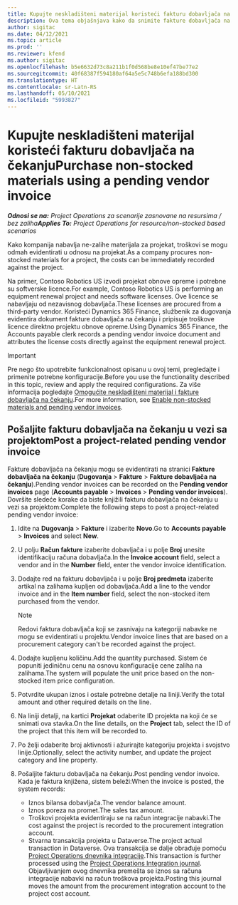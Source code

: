 ```yaml
---
title: Kupujte neskladišteni materijal koristeći fakturu dobavljača na čekanju
description: Ova tema objašnjava kako da snimite fakture dobavljača na čekanju.
author: sigitac
ms.date: 04/12/2021
ms.topic: article
ms.prod: ''
ms.reviewer: kfend
ms.author: sigitac
ms.openlocfilehash: b5e6632d73c8a211b1f0d568be8e10ef47be77e2
ms.sourcegitcommit: 40f68387f594180af64a5e5c748b6efa188bd300
ms.translationtype: HT
ms.contentlocale: sr-Latn-RS
ms.lasthandoff: 05/10/2021
ms.locfileid: "5993827"
---
```

# <a name="purchase-non-stocked-materials-using-a-pending-vendor-invoice"></a><span data-ttu-id="8f023-103">Kupujte neskladišteni materijal koristeći fakturu dobavljača na čekanju</span><span class="sxs-lookup"><span data-stu-id="8f023-103">Purchase non-stocked materials using a pending vendor invoice</span></span>

<span data-ttu-id="8f023-104">_**Odnosi se na:** Project Operations za scenarije zasnovane na resursima / bez zaliha_</span><span class="sxs-lookup"><span data-stu-id="8f023-104">_**Applies To:** Project Operations for resource/non-stocked based scenarios_</span></span>

<span data-ttu-id="8f023-105">Kako kompanija nabavlja ne-zalihe materijala za projekat, troškovi se mogu odmah evidentirati u odnosu na projekat.</span><span class="sxs-lookup"><span data-stu-id="8f023-105">As a company procures non-stocked materials for a project, the costs can be immediately recorded against the project.</span></span> 

<span data-ttu-id="8f023-106">Na primer, Contoso Robotics US izvodi projekat obnove opreme i potrebne su softverske licence.</span><span class="sxs-lookup"><span data-stu-id="8f023-106">For example, Contoso Robotics US is performing an equipment renewal project and needs software licenses.</span></span> <span data-ttu-id="8f023-107">Ove licence se nabavljaju od nezavisnog dobavljača.</span><span class="sxs-lookup"><span data-stu-id="8f023-107">These licenses are procured from a third-party vendor.</span></span>  <span data-ttu-id="8f023-108">Koristeći Dynamics 365 Finance, službenik za dugovanja evidentira dokument fakture dobavljača na čekanju i pripisuje troškove licence direktno projektu obnove opreme.</span><span class="sxs-lookup"><span data-stu-id="8f023-108">Using Dynamics 365 Finance, the Accounts payable clerk records a pending vendor invoice document and attributes the license costs directly against the equipment renewal project.</span></span> 

> [!IMPORTANT]
> <span data-ttu-id="8f023-109">Pre nego što upotrebite funkcionalnost opisanu u ovoj temi, pregledajte i primenite potrebne konfiguracije.</span><span class="sxs-lookup"><span data-stu-id="8f023-109">Before you use the functionality described in this topic, review and apply the required configurations.</span></span> <span data-ttu-id="8f023-110">Za više informacija pogledajte [Omogućite neskladišteni materijal i fakture dobavljača na čekanju](configure-materials-nonstocked.md).</span><span class="sxs-lookup"><span data-stu-id="8f023-110">For more information, see [Enable non-stocked materials and pending vendor invoices](configure-materials-nonstocked.md).</span></span> 

## <a name="post-a-project-related-pending-vendor-invoice"></a><span data-ttu-id="8f023-111">Pošaljite fakturu dobavljača na čekanju u vezi sa projektom</span><span class="sxs-lookup"><span data-stu-id="8f023-111">Post a project-related pending vendor invoice</span></span> 

<span data-ttu-id="8f023-112">Fakture dobavljača na čekanju mogu se evidentirati na stranici **Fakture dobavljača na čekanju** (**Dugovanja** > **Fakture** > **Fakture dobavljača na čekanju**).</span><span class="sxs-lookup"><span data-stu-id="8f023-112">Pending vendor invoices can be recorded on the **Pending vendor invoices** page (**Accounts payable** > **Invoices** > **Pending vendor invoices**).</span></span> <span data-ttu-id="8f023-113">Dovršite sledeće korake da biste knjižili fakturu dobavljača na čekanju u vezi sa projektom:</span><span class="sxs-lookup"><span data-stu-id="8f023-113">Complete the following steps to post a project-related pending vendor invoice:</span></span>

1. <span data-ttu-id="8f023-114">Idite na **Dugovanja** > **Fakture** i izaberite **Novo**.</span><span class="sxs-lookup"><span data-stu-id="8f023-114">Go to **Accounts payable** > **Invoices** and select **New**.</span></span> 
2. <span data-ttu-id="8f023-115">U polju **Račun fakture** izaberite dobavljača i u polje **Broj** unesite identifikaciju računa dobavljača.</span><span class="sxs-lookup"><span data-stu-id="8f023-115">In the **Invoice account** field, select a vendor and in the **Number** field, enter the vendor invoice identification.</span></span>
3. <span data-ttu-id="8f023-116">Dodajte red na fakturu dobavljača i u polje **Broj predmeta** izaberite artikal na zalihama kupljen od dobavljača.</span><span class="sxs-lookup"><span data-stu-id="8f023-116">Add a line to the vendor invoice and in the **Item number** field, select the non-stocked item purchased from the vendor.</span></span> 

    > [!NOTE]
    > <span data-ttu-id="8f023-117">Redovi faktura dobavljača koji se zasnivaju na kategoriji nabavke ne mogu se evidentirati u projektu.</span><span class="sxs-lookup"><span data-stu-id="8f023-117">Vendor invoice lines that are based on a procurement category can't be recorded against the project.</span></span> 
    
5. <span data-ttu-id="8f023-118">Dodajte kupljenu količinu.</span><span class="sxs-lookup"><span data-stu-id="8f023-118">Add the quantity purchased.</span></span> <span data-ttu-id="8f023-119">Sistem će popuniti jediničnu cenu na osnovu konfiguracije cene zaliha na zalihama.</span><span class="sxs-lookup"><span data-stu-id="8f023-119">The system will populate the unit price based on the non-stocked item price configuration.</span></span> 
6. <span data-ttu-id="8f023-120">Potvrdite ukupan iznos i ostale potrebne detalje na liniji.</span><span class="sxs-lookup"><span data-stu-id="8f023-120">Verify the total amount and other required details on the line.</span></span>
7. <span data-ttu-id="8f023-121">Na liniji detalji, na kartici **Projekat** odaberite ID projekta na koji će se snimati ova stavka.</span><span class="sxs-lookup"><span data-stu-id="8f023-121">On the line details, on the **Project** tab, select the ID of the project that this item will be recorded to.</span></span>
8. <span data-ttu-id="8f023-122">Po želji odaberite broj aktivnosti i ažurirajte kategoriju projekta i svojstvo linije.</span><span class="sxs-lookup"><span data-stu-id="8f023-122">Optionally, select the activity number, and update the project category and line property.</span></span>
9. <span data-ttu-id="8f023-123">Pošaljite fakturu dobavljača na čekanju.</span><span class="sxs-lookup"><span data-stu-id="8f023-123">Post pending vendor invoice.</span></span> <span data-ttu-id="8f023-124">Kada je faktura knjižena, sistem beleži:</span><span class="sxs-lookup"><span data-stu-id="8f023-124">When the invoice is posted, the system records:</span></span>
    
    - <span data-ttu-id="8f023-125">Iznos bilansa dobavljača.</span><span class="sxs-lookup"><span data-stu-id="8f023-125">The vendor balance amount.</span></span>
    - <span data-ttu-id="8f023-126">Iznos poreza na promet.</span><span class="sxs-lookup"><span data-stu-id="8f023-126">The sales tax amount.</span></span>
    - <span data-ttu-id="8f023-127">Troškovi projekta evidentiraju se na račun integracije nabavki.</span><span class="sxs-lookup"><span data-stu-id="8f023-127">The cost against the project is recorded to the procurement integration account.</span></span>
    - <span data-ttu-id="8f023-128">Stvarna transakcija projekta u Dataverse.</span><span class="sxs-lookup"><span data-stu-id="8f023-128">The project actual transaction in Dataverse.</span></span> <span data-ttu-id="8f023-129">Ova transakcija se dalje obrađuje pomoću [Project Operations dnevnika integracije](../project-accounting/project-operations-integration-journal.md).</span><span class="sxs-lookup"><span data-stu-id="8f023-129">This transaction is further processed using the [Project Operations Integration journal](../project-accounting/project-operations-integration-journal.md).</span></span> <span data-ttu-id="8f023-130">Objavljivanjem ovog dnevnika premešta se iznos sa računa integracije nabavki na račun troškova projekta.</span><span class="sxs-lookup"><span data-stu-id="8f023-130">Posting this journal moves the amount from the procurement integration account to the project cost account.</span></span>
